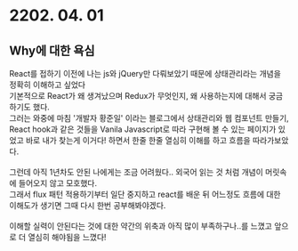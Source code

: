 # 2202. 04. 01 
## Why에 대한 욕심
React를 접하기 이전에 나는 js와 jQuery만 다뤄보았기 때문에 상태관리라는 개념을 정확히 이해하고 싶었다<br>
기본적으로 React가 왜 생겨났으며 Redux가 무엇인지, 왜 사용하는지에 대해서 궁금하기도 했다.<br>
그러는 와중에 마침 '개발자 황준일' 이라는 블로그에서 상태관리와 웹 컴포넌트 만들기, React hook과 같은 것들을 Vanila Javascript로 따라 구현해 볼 수 있는 페이지가 있었고 바로 내가 찾는게 이거다! 하면서 한줄 한줄 열심히 이해를 하고 흐름을 따라가보았다. <br><br>
그런데 아직 1년차도 안된 나에게는 조금 어려웠다.. 외국어 읽는 것 처럼 개념이 머릿속에 들어오지 않고 모호했다.<br>
그래서 flux 패턴 적용하기부터 일단 중지하고 react를 배운 뒤 어느정도 흐름에 대한 이해도가 생기면 그때 다시 한번 공부해봐야겠다.<br><br>
이해할 실력이 안된다는 것에 대한 약간의 위축과 아직 많이 부족하구나..를 느꼈고 앞으로 더 열심히 해야됨을 느꼈다!


